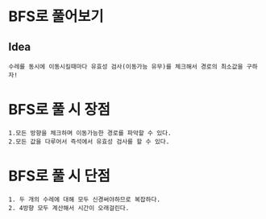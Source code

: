# BFS로 풀어보기
## Idea
    수레를 동시에 이동시킬때마다 유효성 검사(이동가능 유무)를 체크해서 경로의 최소값을 구하자!

# BFS로 풀 시 장점
    1.모든 방향을 체크하며 이동가능한 경로를 파악할 수 있다.
    2.모든 값을 다루어서 즉석에서 유효성 검사를 할 수 있다.

# BFS로 풀 시 단점
    1. 두 개의 수레에 대해 모두 신경써야하므로 복잡하다.
    2. 4방향 모두 계산해서 시간이 오래걸린다.